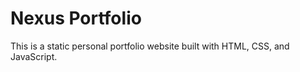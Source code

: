# Nexus Portfolio

This is a static personal portfolio website built with HTML, CSS, and JavaScript.
